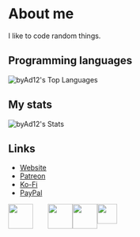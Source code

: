 # About me

I like to code random things.

## Programming languages
![byAd12's Top Languages](https://github-readme-stats.vercel.app/api/top-langs/?username=byAd12&theme=tokyonight&show_icons=true&hide_border=false&layout=compact)

## My stats
![byAd12's Stats](https://github-readme-stats.vercel.app/api?username=byAd12&theme=tokyonight&show_icons=true&hide_border=false&count_private=true)

## Links

* [Website](https://byad12.pages.dev)
* [Patreon](https://www.patreon.com/byAd12)
* [Ko-Fi](https://ko-fi.com/byad12)
* [PayPal](https://www.paypal.com/donate/?hosted_button_id=9D8YV9UW5LYKQ)

<div style="display: flex;">
  <a href="https://byAd12.pages.dev"><img src="https://byad12.pages.dev/img/logo.ico" style="width: 50px; margin-right: 30px;"></a>
  <a href="https://www.patreon.com/byAd12"><img src="https://upload.wikimedia.org/wikipedia/commons/thumb/9/94/Patreon_logo.svg/2048px-Patreon_logo.svg.png" style="width: 50px;"></a>
  <a href="https://ko-fi.com/byad12"><img src="https://cdn.prod.website-files.com/5c14e387dab576fe667689cf/670f5a01229bf8a18f97a3c1_favion.png" style="width: 50px;"></a>
  <a href="https://www.paypal.com/donate/?hosted_button_id=9D8YV9UW5LYKQ"><img src="https://upload.wikimedia.org/wikipedia/commons/b/b7/PayPal_Logo_Icon_2014.svg" style="width: 40px;"></a>
</div>
